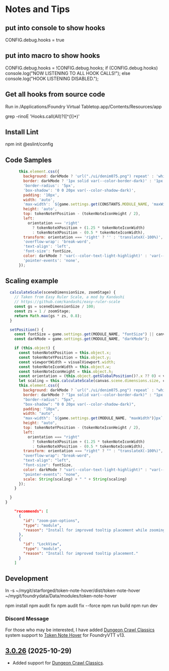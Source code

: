 # Notes and Tips

## put into console to show hooks

CONFIG.debug.hooks = true

## put into macro to show hooks

CONFIG.debug.hooks = !CONFIG.debug.hooks;
if (CONFIG.debug.hooks)
    console.log("NOW LISTENING TO ALL HOOK CALLS!");
else
    console.log("HOOK LISTENING DISABLED.");

## Get all hooks from source code

Run in /Applications/Foundry Virtual Tabletop.app/Contents/Resources/app

grep -rinoE 'Hooks.call(All)?\([^()]*\)'

## Install Lint

npm init @eslint/config

## Code Samples

```javascript
      this.element.css({
        background: darkMode ? 'url("./ui/denim075.png") repeat' : 'white',
        border: darkMode ? '1px solid var(--color-border-dark)' : '1px solid var(--color-border-light-primary)',
        'border-radius': '5px',
        'box-shadow': '0 0 20px var(--color-shadow-dark)',
        padding: '10px',
        width: 'auto',
        'max-width': `${game.settings.get(CONSTANTS.MODULE_NAME, 'maxWidth')}px`,
        height: 'auto',
        top: tokenNoteYPosition - (tokenNoteIconHeight / 2),
        left:
          orientation === 'right'
            ? tokenNoteXPosition + (1.25 * tokenNoteIconWidth)
            : tokenNoteXPosition - (0.5 * tokenNoteIconWidth),
        transform: orientation === 'right' ? '' : 'translateX(-100%)',
        'overflow-wrap': 'break-word',
        'text-align': 'left',
        'font-size': fontSize,
        color: darkMode ? 'var(--color-text-light-highlight)' : 'var(--color-text-dark-primary)',
        'pointer-events': 'none',
      });
```

## Scaling example

```javascript
  calculateScale(sceneDimensionSize, zoomStage) {
    // Taken from Easy Ruler Scale, a mod by Kandashi
    // https://github.com/kandashi/easy-ruler-scale
    const gs = sceneDimensionSize / 100;
    const zs = 1 / zoomStage;
    return Math.max(gs * zs, 0.8);
  }
```

```javascript
  setPosition() {
    const fontSize = game.settings.get(MODULE_NAME, "fontSize") || canvas.grid.size / 5 + "px";
    const darkMode = game.settings.get(MODULE_NAME, "darkMode");

    if (this.object) {
      const tokenNoteXPosition = this.object.x;
      const tokenNoteYPosition = this.object.y;
      const viewportWidth = visualViewport.width;
      const tokenNoteIconWidth = this.object.w;
      const tokenNoteIconHeight = this.object.h;
      const orientation = (this.object.getGlobalPosition()?.x ?? 0) < viewportWidth / 2 ? "right" : "left";
      let scaling = this.calculateScale(canvas.scene.dimensions.size, canvas.stage.scale.x) / 2.8;
      this.element.css({
        background: darkMode ? `url("./ui/denim075.png") repeat` : "white",
        border: darkMode ? "1px solid var(--color-border-dark)" : "1px solid var(--color-border-light-primary)",
        "border-radius": "5px",
        "box-shadow": "0 0 20px var(--color-shadow-dark)",
        padding: "10px",
        width: "auto",
        "max-width": `${game.settings.get(MODULE_NAME, "maxWidth")}px`,
        height: "auto",
        top: tokenNoteYPosition - (tokenNoteIconHeight / 2),
        left:
          orientation === "right"
            ? tokenNoteXPosition + (1.25 * tokenNoteIconWidth)
            : tokenNoteXPosition - (0.5 * tokenNoteIconWidth),
        transform: orientation === "right" ? "" : "translateX(-100%)",
        "overflow-wrap": "break-word",
        "text-align": "left",
        "font-size": fontSize,
        color: darkMode ? "var(--color-text-light-highlight)" : "var(--color-text-dark-primary)",
        "pointer-events": "none",
        scale: String(scaling) + " " + String(scaling)
      });
    }

  }
}
```

```json
    "recommends": [
      {
        "id": "zoom-pan-options",
        "type": "module",
        "reason": "Install for improved tooltip placement while zooming."
      },
      {
        "id": "LockView",
        "type": "module",
        "reason": "Install for improved tooltip placement."
      }
    ]
```

## Development

ln -s ~/mygit/starforged/token-note-hover/dist/token-note-hover ~/mygit/foundrydata/Data/modules/token-note-hover

npm install
npm audit fix
npm audit fix --force
npm run build
npm run dev

### Discord Message

For those who may be interested, I have added [Dungeon Crawl Classics](https://foundryvtt.com/packages/dcc) system support to [Token Note Hover](https://foundryvtt.com/packages/token-note-hover) for FoundryVTT v13.

## [3.0.26](https://github.com/jendave/token-note-hover/blob/main/CHANGELOG.md) (2025-10-29)

* Added support for [Dungeon Crawl Classics](https://foundryvtt.com/packages/dcc).
